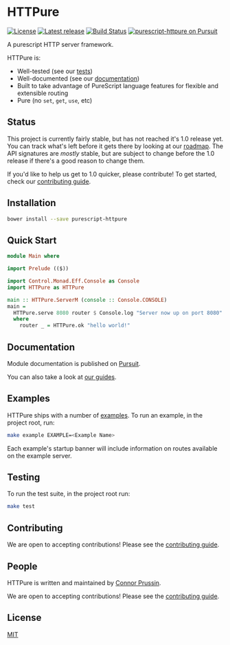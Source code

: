 # HTTPure

[![License](https://img.shields.io/badge/license-MIT-blue.svg)](https://raw.githubusercontent.com/cprussin/purescript-httpure/master/License)
[![Latest release](http://img.shields.io/github/release/cprussin/purescript-httpure.svg)](https://github.com/cprussin/purescript-httpure/releases)
[![Build Status](https://travis-ci.org/cprussin/purescript-httpure.svg?branch=master)](https://travis-ci.org/cprussin/purescript-httpure)
[![purescript-httpure on Pursuit](https://pursuit.purescript.org/packages/purescript-httpure/badge)](https://pursuit.purescript.org/packages/purescript-httpure)

A purescript HTTP server framework.

HTTPure is:

- Well-tested (see our [tests](./test))
- Well-documented (see our [documentation](./docs))
- Built to take advantage of PureScript language features for flexible and
  extensible routing
- Pure (no `set`, `get`, `use`, etc)

## Status

This project is currently fairly stable, but has not reached it's 1.0 release
yet. You can track what's left before it gets there by looking at our
[roadmap](https://github.com/cprussin/purescript-httpure/projects). The API
signatures are _mostly_ stable, but are subject to change before the 1.0 release
if there's a good reason to change them.

If you'd like to help us get to 1.0 quicker, please contribute! To get started,
check our [contributing guide](./Contributing.md).

## Installation

```bash
bower install --save purescript-httpure
```

## Quick Start

```purescript
module Main where

import Prelude (($))

import Control.Monad.Eff.Console as Console
import HTTPure as HTTPure

main :: HTTPure.ServerM (console :: Console.CONSOLE)
main =
  HTTPure.serve 8080 router $ Console.log "Server now up on port 8080"
  where
    router _ = HTTPure.ok "hello world!"
```

## Documentation

Module documentation is published
on [Pursuit](http://pursuit.purescript.org/packages/purescript-httpure).

You can also take a look at [our guides](./docs).

## Examples

HTTPure ships with a number of [examples](./docs/Examples). To run an example,
in the project root, run:

```bash
make example EXAMPLE=<Example Name>
```

Each example's startup banner will include information on routes available on
the example server.

## Testing

To run the test suite, in the project root run:

```bash
make test
```

## Contributing

We are open to accepting contributions! Please see
the [contributing guide](Contributing.md).

## People

HTTPure is written and maintained
by [Connor Prussin](https://connor.prussin.net).

We are open to accepting contributions! Please see
the [contributing guide](./Contributing.md).

## License

[MIT](./License)
